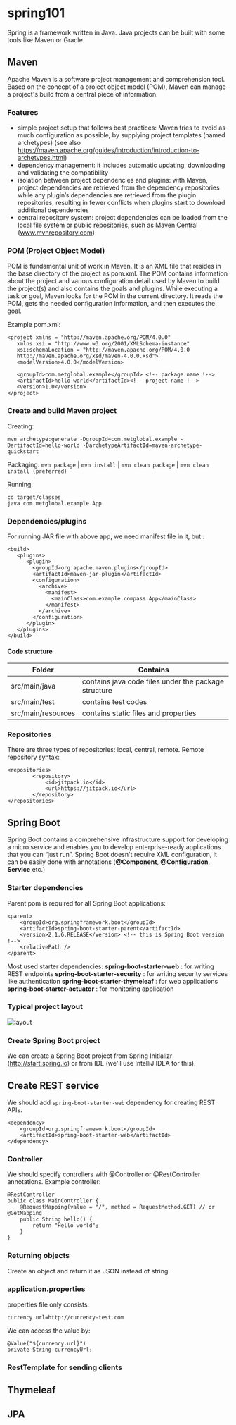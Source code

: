 # spring101
Spring is a framework written in Java. Java projects can be built with some tools like Maven or Gradle.

## Maven
Apache Maven is a software project management and comprehension tool. Based on the concept of a project object model (POM), Maven can manage a project's build from a central piece of information. 

### Features

- simple project setup that follows best practices: Maven tries to avoid as much configuration as possible, by supplying project templates (named archetypes) (see also https://maven.apache.org/guides/introduction/introduction-to-archetypes.html)
- dependency management: it includes automatic updating, downloading and validating the compatibility
- isolation between project dependencies and plugins: with Maven, project dependencies are retrieved from the dependency repositories while any plugin’s dependencies are retrieved from the plugin repositories, resulting in fewer conflicts when plugins start to download additional dependencies
- central repository system: project dependencies can be loaded from the local file system or public repositories, such as Maven Central (www.mvnrepository.com)

### POM (Project Object Model)
POM is fundamental unit of work in Maven. It is an XML file that resides in the base directory of the project as pom.xml.
The POM contains information about the project and various configuration detail used by Maven to build the project(s) and also contains the goals and plugins. While executing a task or goal, Maven looks for the POM in the current directory. It reads the POM, gets the needed configuration information, and then executes the goal.

Example pom.xml:

```
<project xmlns = "http://maven.apache.org/POM/4.0.0"
   xmlns:xsi = "http://www.w3.org/2001/XMLSchema-instance"
   xsi:schemaLocation = "http://maven.apache.org/POM/4.0.0
   http://maven.apache.org/xsd/maven-4.0.0.xsd">
   <modelVersion>4.0.0</modelVersion>

   <groupId>com.metglobal.example</groupId> <!-- package name !-->
   <artifactId>hello-world</artifactId><!-- project name !-->
   <version>1.0</version>
</project>
```


### Create and build Maven project

Creating:

```
mvn archetype:generate -DgroupId=com.metglobal.example -DartifactId=hello-world -DarchetypeArtifactId=maven-archetype-quickstart 
``` 

Packaging:  `mvn package` | `mvn install` | `mvn clean package` | `mvn clean install (preferred)`

Running:

```
cd target/classes
java com.metglobal.example.App
```


### Dependencies/plugins

For running JAR file with above app, we need manifest file in it, but :

```
<build>
   <plugins>
      <plugin>
        <groupId>org.apache.maven.plugins</groupId>
        <artifactId>maven-jar-plugin</artifactId>
        <configuration>
          <archive>
            <manifest>
              <mainClass>com.example.compass.App</mainClass>
            </manifest>
          </archive>
        </configuration>
      </plugin>
   </plugins>
</build>
```

#### Code structure
|Folder|Contains|
|-----|-----|
|src/main/java|contains java code files under the package structure|
|src/main/test|contains test codes|
|src/main/resources|contains static files and properties|

### Repositories

There are three types of repositories: local, central, remote. Remote repository syntax:
```
<repositories>
		<repository>
		    <id>jitpack.io</id>
		    <url>https://jitpack.io</url>
		</repository>
</repositories>
```

## Spring Boot
Spring Boot contains a comprehensive infrastructure support for developing a micro service and enables you to develop enterprise-ready applications that you can “just run”. Spring Boot doesn't require XML configuration, it can be easily done with annotations (**@Component**, **@Configuration**, **Service** etc.)

### Starter dependencies
Parent pom is required for all Spring Boot applications:

```
<parent>
    <groupId>org.springframework.boot</groupId>
    <artifactId>spring-boot-starter-parent</artifactId>
    <version>2.1.6.RELEASE</version> <!-- this is Spring Boot version !-->
    <relativePath />
</parent>
```

Most used starter dependencies:
**spring-boot-starter-web** : for writing REST endpoints
**spring-boot-starter-security** : for writing security services like authentication
**spring-boot-starter-thymeleaf** : for web applications
**spring-boot-starter-actuator** : for monitoring application


### Typical project layout

![layout](https://www.tutorialspoint.com/spring_boot/images/typical_layout_of_spring_boot_application.jpg)

### Create Spring Boot project

We can create a Spring Boot project from Spring Initializr (http://start.spring.io) or from IDE (we'll use IntelliJ IDEA for this).

## Create REST service

We should add `spring-boot-starter-web` dependency for creating REST APIs.

```
<dependency>
    <groupId>org.springframework.boot</groupId>
    <artifactId>spring-boot-starter-web</artifactId>
</dependency>
```

### Controller

We should specify controllers with @Controller or @RestController annotations. Example controller:

```
@RestController
public class MainController {
    @RequestMapping(value = "/", method = RequestMethod.GET) // or @GetMapping
    public String hello() {
        return "Hello world";
    }
}
```

### Returning objects

Create an object and return it as JSON instead of string.

### application.properties
properties file only consists:

```
currency.url=http://currency-test.com
```

We can access the value by: 

```
@Value("${currency.url}")
private String currencyUrl;
```

### RestTemplate for sending clients


## Thymeleaf
## JPA
